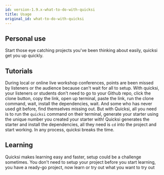 ```yaml
---
id: version-1.9.x-what-to-do-with-quicksi
title: Usage
original_id: what-to-do-with-quicksi
---
```


## Personal use
Start those eye catching projects you've been thinking about easily, quicksi get you up quickly.

## Tutorials
During local or online live workshop conferences, points are been missed by listeners or the audience because can't wait for all to setup. With quicksi, your listeners or students don't need to go to your Github repo, click the clone button, copy the link, open up terminal, paste the link, run the clone command, wait, install the dependencies, wait. And some who has never used git before, find themselves missing out. 
But with Quicksi, all you need is to run the `quicksi` command on their terminal, generate your starter using the unique number you created your starter with! Quicksi generates the starter and install the dependencies, all they need is `cd` into the project and start working. In any process, quicksi breaks the time.

## Learning
Quicksi makes learning easy and faster, setup could be a challenge sometimes. You don't need to setup your project before you start learning, you have a ready-go project, now learn or try out what you want to try out 
